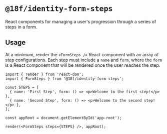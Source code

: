 # `@18f/identity-form-steps`

React components for managing a user's progression through a series of steps in a form.

## Usage

At a minimum, render the `<FormSteps />` React component with an array of step configurations. Each step must include a `name` and `form`, where the `form` is a React component that will be rendered once the user reaches the step.

```tsx
import { render } from 'react-dom';
import { FormSteps } from '@18f/identity-form-steps';

const STEPS = [
  { name: 'First Step', form: () => <p>Welcome to the first step!</p> },
  { name: 'Second Step', form: () => <p>Welcome to the second step!</p> },
];

const appRoot = document.getElementById('app-root');

render(<FormSteps steps={STEPS} />, appRoot);
```
